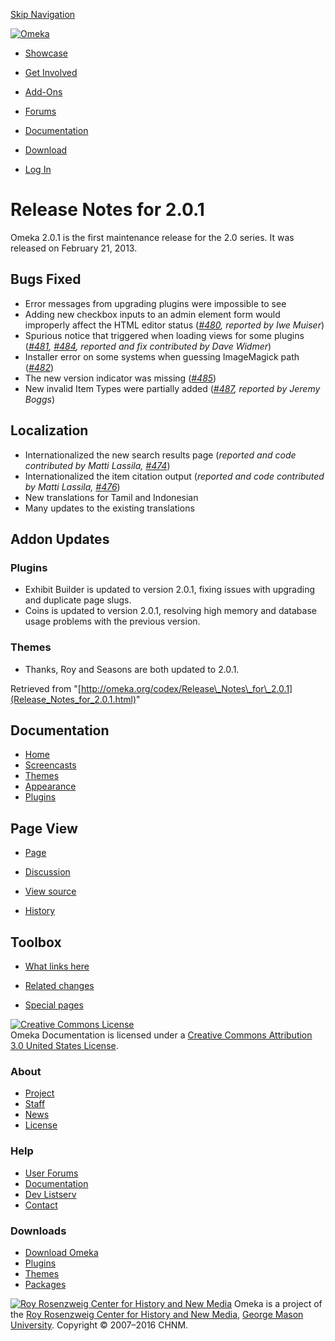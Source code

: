 <div id="wrap">

[Skip Navigation](Release_Notes_for_2.0.1.html#content)
<div id="header">

<div class="padding">

<span
id="logo">[![Omeka](http://omeka.org/ui/i/logo-horizontal-288px.gif)](../index.html)</span>
<div id="search-form">

</div>

-   <div id="nav-showcase">

    </div>

    [Showcase](../showcase.1.html)
-   <div id="nav-involved">

    </div>

    [Get Involved](../index.html%3Fp=124.html)
-   <div id="nav-addons">

    </div>

    [Add-Ons](../add-ons.1.html)
-   <div id="nav-forums">

    </div>

    [Forums](../forums/topic/mysqli-stmt.bind-result.html)
-   <div id="nav-documentation">

    </div>

    [Documentation](http://omeka.org/codex/)
-   <div id="nav-download">

    </div>

    [Download](../download.1.html)

</div>

</div>

<div id="content">

<div class="padding">

<div id="user-meta">

-   <div id="pt-login">

    </div>

    [Log
    In](http://omeka.org/c/index.php?title=Special:UserLogin&returnto=Release%20Notes%20for%202.0.1)

</div>

Release Notes for 2.0.1
=======================

<div id="primary">

Omeka 2.0.1 is the first maintenance release for the 2.0 series. It was
released on February 21, 2013.

<span id="Bugs_Fixed" class="mw-headline"> Bugs Fixed </span>
-------------------------------------------------------------

-   Error messages from upgrading plugins were impossible to see
-   Adding new checkbox inputs to an admin element form would improperly
    affect the HTML editor status
    (*[\#480](https://github.com/omeka/Omeka/issues/480), reported by
    Iwe Muiser*)
-   Spurious notice that triggered when loading views for some plugins
    (*[\#481](https://github.com/omeka/Omeka/issues/481),
    [\#484](https://github.com/omeka/Omeka/issues/484), reported and fix
    contributed by Dave Widmer*)
-   Installer error on some systems when guessing ImageMagick path
    (*[\#482](https://github.com/omeka/Omeka/issues/482)*)
-   The new version indicator was missing
    (*[\#485](https://github.com/omeka/Omeka/issues/485)*)
-   New invalid Item Types were partially added
    (*[\#487](https://github.com/omeka/Omeka/issues/487), reported by
    Jeremy Boggs*)

<span id="Localization" class="mw-headline"> Localization </span>
-----------------------------------------------------------------

-   Internationalized the new search results page (*reported and code
    contributed by Matti Lassila,
    [\#474](https://github.com/omeka/Omeka/pull/474)*)
-   Internationalized the item citation output (*reported and code
    contributed by Matti Lassila,
    [\#476](https://github.com/omeka/Omeka/pull/476)*)
-   New translations for Tamil and Indonesian
-   Many updates to the existing translations

<span id="Addon_Updates" class="mw-headline"> Addon Updates </span>
-------------------------------------------------------------------

### <span id="Plugins" class="mw-headline"> Plugins </span>

-   Exhibit Builder is updated to version 2.0.1, fixing issues with
    upgrading and duplicate page slugs.
-   Coins is updated to version 2.0.1, resolving high memory and
    database usage problems with the previous version.

### <span id="Themes" class="mw-headline"> Themes </span>

-   Thanks, Roy and Seasons are both updated to 2.0.1.

<div class="printfooter">

Retrieved from
"[http://omeka.org/codex/Release\_Notes\_for\_2.0.1](Release_Notes_for_2.0.1.html)"

</div>

<div id="catlinks" class="catlinks catlinks-allhidden">

</div>

</div>

<div id="secondary">

<div class="portlet">

Documentation
-------------

-   [Home](http://omeka.org/codex/)
-   [Screencasts](http://omeka.org/codex/Screencasts)
-   [Themes](http://omeka.org/codex/Managing_Themes_2.0)
-   [Appearance](http://omeka.org/codex/Managing_Appearance_2.0)
-   [Plugins](http://omeka.org/codex/Plugins2.0)

</div>

<div class="portlet">

Page View
---------

-   <div id="nav-page">

    </div>

    [Page](Release_Notes_for_2.0.1.html)
-   <div id="nav-discussion">

    </div>

    [Discussion](http://omeka.org/c/index.php?title=Talk:Release_Notes_for_2.0.1&action=edit&redlink=1)
-   <div id="nav-view_source">

    </div>

    [View
    source](http://omeka.org/c/index.php?title=Release_Notes_for_2.0.1&action=edit)
-   <div id="nav-history">

    </div>

    [History](http://omeka.org/c/index.php?title=Release_Notes_for_2.0.1&action=history)

</div>

<div id="wiki-toolbox" class="portlet">

Toolbox
-------

-   <div id="t-whatlinkshere">

    </div>

    [What links
    here](Special:WhatLinksHere/Release_Notes_for_2.0.1.html)
-   <div id="t-recentchangeslinked">

    </div>

    [Related
    changes](Special:RecentChangesLinked/Release_Notes_for_2.0.1.html)
-   <div id="t-specialpages">

    </div>

    [Special pages](http://omeka.org/codex/Special:SpecialPages)

</div>

[![Creative Commons
License](https://i.creativecommons.org/l/by/3.0/us/88x31.png)](http://creativecommons.org/licenses/by/3.0/us/)\
Omeka Documentation is licensed under a [Creative Commons Attribution
3.0 United States
License](http://creativecommons.org/licenses/by/3.0/us/).

</div>

</div>

</div>

<div id="footer">

<div class="padding">

<div id="sitemap">

<div class="section">

### About

-   [Project](../index.html%3Fp=2.html)
-   [Staff](../index.html%3Fp=3.html)
-   [News](../blog.1.html)
-   [License](http://www.gnu.org/copyleft/gpl.html)

</div>

<div class="section">

### Help

-   [User Forums](../forums/topic/mysqli-stmt.bind-result.html)
-   [Documentation](http://omeka.org/codex/)
-   [Dev Listserv](http://groups.google.com/group/omeka-dev)
-   [Contact](http://omeka.org/contact/)

</div>

<div class="section">

### Downloads

-   [Download Omeka](../download.1.html)
-   [Plugins](../plugins.html)
-   [Themes](../download/themes/index.html)
-   [Packages](../index.html%3Fp=222.html)

</div>

</div>

<div id="chnm-meta">

<span id="chnm-logo">[![Roy Rosenzweig Center for History and New
Media](http://omeka.org/ui/i/rrchnm-logo-regular.gif)](http://chnm.gmu.edu)</span>
Omeka is a project of the [Roy Rosenzweig Center for History and New
Media](http://chnm.gmu.edu), [George Mason
University](http://www.gmu.edu). Copyright © 2007–2016 CHNM.

</div>

</div>

</div>

</div>
